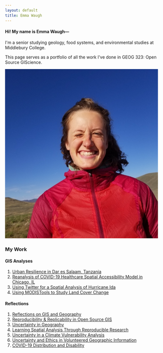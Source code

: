 ```yaml
---
layout: default
title: Emma Waugh
---
```


#### Hi! My name is Emma Waugh⁠—

I'm a senior studying geology, food systems, and environmental studies at Middlebury College.

This page serves as a portfolio of all the work⁠ I've done in GEOG 323: Open Source GIScience.

[![Emma](assets/emma.jpeg)](https://github.com/emwaugh)

### My Work

#### GIS Analyses

1. [Urban Resilience in Dar es Salaam, Tanzania](GIS/urban-resilience/report.md)
2. [Reanalysis of COVID-19 Healthcare Spatial Accessibility Model in Chicago, IL](GIS/covid-spatial-accessibility/report.md)
3. [Using Twitter for a Spatial Analysis of Hurricane Ida](GIS/twitter-analysis-replication/report.md)
4. [Using MODISTools to Study Land Cover Change](GIS/modistools/report.md)

#### Reflections

1. [Reflections on GIS and Geography](reflections/reflections-gis-geography.md)
2. [Reproducibility & Replicability in Open Source GIS](reflections/reproducibility-replicability-osgis.md)
3. [Uncertainty in Geography](reflections/uncertainty-geography.md)
4. [Learning Spatial Analysis Through Reproducible Research](reflections/learning-spatial-analysis-rr.md)
5. [Uncertainty in a Climate Vulnerability Analysis](reflections/uncertainty-climate-vulnerability.md)
6. [Uncertainty and Ethics in Volunteered Geographic Information](reflections/uncertainty-ethics-vgi.md)
7. [COVID⁠-19 Distribution and Disability](reflections/covid-distribution-disability.md)
